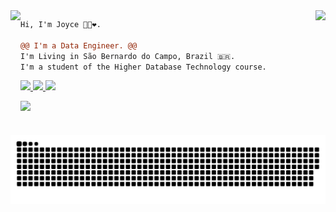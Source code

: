 <img align="right" height="150" src="https://media.giphy.com/media/vvcvtGPa4hSiN4TgeY/giphy.gif"/>
<img align="left" height="200" src="https://media.giphy.com/media/ao9DUiTKH60XS/giphy.gif"/>



```diff
Hi, I'm Joyce 👩‍💻❤️.

@@ I'm a Data Engineer. @@
I'm Living in São Bernardo do Campo, Brazil 🇧🇷.
I'm a student of the Higher Database Technology course.
```


  <p align="left">
  <a href="https://www.instagram.com/joyce_brzo?r=nametag" alt="Instagram">
    <img src="https://img.shields.io/badge/-Instagram-6610F2?style=for-the-badge&logo=Instagram&logoColor=FFFFFF&link=https://www.instagram.com/joyce_brzo?r=nametag"/>
  <a href="https://www.linkedin.com/in/joyce-brzozowy/" alt="Linkedin">
    <img src="https://img.shields.io/badge/-Linkedin-6610F2?style=for-the-badge&logo=Linkedin&logoColor=FFFFFF&link=https://www.linkedin.com/in/joyce-brzozowy/"/>
  </a>
  
  <a href="https://discord.com/channels/joycealves#8102" alt="Discord">
    <img src="https://img.shields.io/badge/-Discord-6610F2?style=for-the-badge&logo=Discord&logoColor=FFFFFF&link=https://https://discord.com/channels/joycealves#8102"/>
  </a>
</p>


![](https://github-readme-stats.vercel.app/api?username=joycebrzozowy&show_icons=true&theme=midnight-purple&hide_border=false&include_all_commits=true&count_private=true)<br/>


![Snake animation](https://github.com/joycebrzozowy/joycebrzozowy/blob/output/github-contribution-grid-snake.svg)



 
   

 











 

















          
          



  
